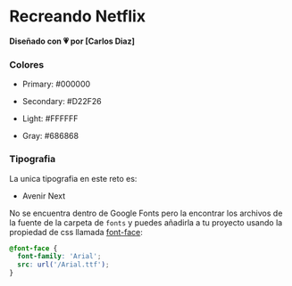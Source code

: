 # Recreando Netflix

**Diseñado con 💗 por [Carlos Diaz]**
### Colores

<!-- Negro -->
- Primary: #000000
<!-- Rojo -->
- Secondary: #D22F26
<!-- Blanco -->
- Light: #FFFFFF
<!-- Gris -->
- Gray: #686868

### Tipografia

La unica tipografia en este reto es:

- Avenir Next

No se encuentra dentro de Google Fonts pero la encontrar los archivos de la fuente de la carpeta de `fonts` y puedes añadirla a tu proyecto usando la propiedad de css llamada [font-face](https://developer.mozilla.org/es/docs/Web/CSS/@font-face):

```css
@font-face {
  font-family: 'Arial';
  src: url('/Arial.ttf');
}
```

